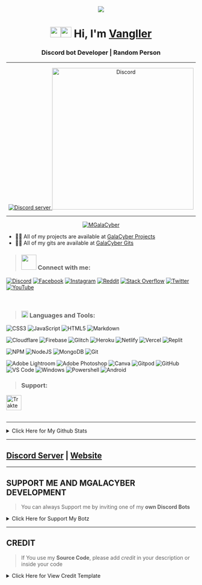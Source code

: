 <div align="center" style"border-radius:15px">
      <a href="https://galacyber.xyz">
        <img src="./Images/MGalaCyber.gif" />
    </a>
</div>
<h1 align="center">
<!--       <a href="https://galacyber.xyz"> -->
            <img src="https://media.giphy.com/media/hvRJCLFzcasrR4ia7z/giphy.gif" width="28"/><img src="https://emojis.slackmojis.com/emojis/images/1531849430/4246/blob-sunglasses.gif?1531849430" width="28"/>
      </a>
      Hi, I'm
      <a href="https://vangller.vercel.app">Vangller</a>
</h1>

<h3 align="center">
  Discord bot Developer | Random Person
</h3>

***
<p align="center">
  <a href="https://discord.gg/VzGNhtmmfB"><img src="https://discordapp.com/api/guilds/826406117658853417/widget.png?style=banner2" alt="Discord server">
  </a>
  <a href="https://discord.com/users/1100783241427943454">
    <img src="https://media.discordapp.net/attachments/1102238405330481173/1104947646482878495/682211671728455702.png" width = 376,5px alt="Discord"/>
  </a>
</p>

<!-- <div align="center" width="40">

![GitHub WidgetBox](https://github-widgetbox.vercel.app/api/profile?username=Vangller&theme=dark&data=followers,repositories,stars,commits)

</div> -->

***
<p align="center">
  <a href="https://github.com/Vangller">
    <img src="https://komarev.com/ghpvc/?username=Vangller&style=for-the-badge&label=PROFILE%20VIEWS&color=6e57ff" alt="MGalaCyber" />
  </a>
</p>

- 👨‍💻 All of my projects are available at [GalaCyber Projects](https://github.com/Vangller?tab=repositories)
- 👨‍💻 All of my gits are available at [GalaCyber Gits](https://gist.github.com/Vangller)

> <h3 align="left"><img src='https://raw.githubusercontent.com/ShahriarShafin/ShahriarShafin/main/Assets/handshake.gif' width="40"> Connect with me:</h3>
<div align="left">

[![Discord](https://img.shields.io/badge/Discord-%230167ff.svg?style=for-the-badge&logo=discord&logoColor=white)](htttps://discord.gg/https://discord.gg/VzGNhtmmfB)
[![Facebook](https://img.shields.io/badge/Facebook-%231877F2.svg?style=for-the-badge&logo=Facebook&logoColor=white)](https://facebook.com/GalaNimation)
[![Instagram](https://img.shields.io/badge/Instagram-%23E4405F.svg?style=for-the-badge&logo=Instagram&logoColor=white)](https://instagram.com/Ib.Manggala)
[![Reddit](https://img.shields.io/badge/Reddit-%23FF4500.svg?style=for-the-badge&logo=Reddit&logoColor=white)](https://reddit.com/user/GalaXd1274)
[![Stack Overflow](https://img.shields.io/badge/-Stackoverflow-FE7A16?style=for-the-badge&logo=stack-overflow&logoColor=white)](https://stackoverflow.com/users/18128610)
[![Twitter](https://img.shields.io/badge/Twitter-%231DA1F2.svg?style=for-the-badge&logo=Twitter&logoColor=white)](https://twitter.com/IB_Manggala)
[![YouTube](https://img.shields.io/badge/YouTube-%23FF0000.svg?style=for-the-badge&logo=YouTube&logoColor=white)](https://youtube.com/@GalaXd1274)
<!-- [![Codepen](https://img.shields.io/badge/Codepen-%23000000.svg?style=for-the-badge&logo=Codepen&logoColor=white)](https://codepen.io/mgalacyber) -->
<!-- [![Codesandbox](https://img.shields.io/badge/Codesandbox-%23000000.svg?style=for-the-badge&logo=Codesandbox&logoColor=white)](https://codesandbox.com/mgalacyber) --> 

<br/>

</div>

> <h3 align="left"><img src = "https://media2.giphy.com/media/QssGEmpkyEOhBCb7e1/giphy.gif?cid=ecf05e47a0n3gi1bfqntqmob8g9aid1oyj2wr3ds3mg700bl&rid=giphy.gif" width = 18> Languages and Tools: </h3>
<div align="left">

![CSS3](https://img.shields.io/badge/css3-%231572B6.svg?style=for-the-badge&logo=css3&logoColor=white)
![JavaScript](https://img.shields.io/badge/javascript-%23323330.svg?style=for-the-badge&logo=javascript&logoColor=%23F7DF1E)
![HTML5](https://img.shields.io/badge/html5-%23E34F26.svg?style=for-the-badge&logo=html5&logoColor=white)
![Markdown](https://img.shields.io/badge/markdown-%23000000.svg?style=for-the-badge&logo=markdown&logoColor=white)
<!-- ![Python](https://img.shields.io/badge/python-3670A0?style=for-the-badge&logo=python&logoColor=ffdd54) -->
<!-- ![TypeScript](https://img.shields.io/badge/typescript-%23007ACC.svg?style=for-the-badge&logo=typescript&logoColor=white) -->
![Cloudflare](https://img.shields.io/badge/Cloudflare-F38020?style=for-the-badge&logo=Cloudflare&logoColor=white)
![Firebase](https://img.shields.io/badge/firebase-%23039BE5.svg?style=for-the-badge&logo=firebase)
![Glitch](https://img.shields.io/badge/glitch-%233333FF.svg?style=for-the-badge&logo=glitch&logoColor=white)
![Heroku](https://img.shields.io/badge/heroku-%23430098.svg?style=for-the-badge&logo=heroku&logoColor=white)
![Netlify](https://img.shields.io/badge/netlify-%23000000.svg?style=for-the-badge&logo=netlify&logoColor=#00C7B7)
![Vercel](https://img.shields.io/badge/vercel-%23000000.svg?style=for-the-badge&logo=vercel&logoColor=white)
![Replit](https://img.shields.io/badge/-replit-%23E34F26?style=for-the-badge&logo=replit&logoColor=white)
<!-- ![Oracle](https://img.shields.io/badge/Oracle-F80000?style=for-the-badge&logo=oracle&logoColor=white) -->
<!-- ![DigitalOcean](https://img.shields.io/badge/DigitalOcean-%230167ff.svg?style=for-the-badge&logo=digitalOcean&logoColor=white) -->
<!-- ![Bootstrap](https://img.shields.io/badge/bootstrap-%23563D7C.svg?style=for-the-badge&logo=bootstrap&logoColor=white) -->
<!-- ![Express.js](https://img.shields.io/badge/express.js-%23404d59.svg?style=for-the-badge&logo=express&logoColor=%2361DAFB) -->
<!-- ![Flutter](https://img.shields.io/badge/Flutter-%2302569B.svg?style=for-the-badge&logo=Flutter&logoColor=white) -->
<!-- ![Microsoft Sql Server](https://img.shields.io/badge/-Sql%20Server-CC2927?style=for-the-badge&logo=microsoft-sql-server&logoColor=ffffff) -->
![NPM](https://img.shields.io/badge/-NPM-CB3837?style=for-the-badge&logo=npm&logoColor=white)
![NodeJS](https://img.shields.io/badge/-Node.js-339933?style=for-the-badge&logo=Node.js&logoColor=ffffff)
![MongoDB](https://img.shields.io/badge/MongoDB-%234ea94b.svg?style=for-the-badge&logo=mongodb&logoColor=white)
![Git](https://img.shields.io/badge/-Git-%23F05032?style=for-the-badge&logo=git&logoColor=%23ffffff)
<!-- ![MySQL](https://img.shields.io/badge/mysql-%2300f.svg?style=for-the-badge&logo=mysql&logoColor=white) -->
<!-- ![SQLite](https://img.shields.io/badge/sqlite-%2307405e.svg?style=for-the-badge&logo=sqlite&logoColor=white) -->
![Adobe Lightroom](https://img.shields.io/badge/Adobe%20Lightroom-31A8FF.svg?style=for-the-badge&logo=Adobe%20Lightroom&logoColor=white)
![Adobe Photoshop](https://img.shields.io/badge/adobephotoshop-%2331A8FF.svg?style=for-the-badge&logo=adobephotoshop&logoColor=white)
![Canva](https://img.shields.io/badge/Canva-%2300C4CC.svg?style=for-the-badge&logo=Canva&logoColor=white)
![Gitpod](https://img.shields.io/badge/-gitpod-%23FFA500?style=for-the-badge&logo=gitpod&logoColor=white)
![GitHub](https://img.shields.io/badge/-GitHub-181717?style=for-the-badge&logo=github)
![VS Code](http://img.shields.io/badge/-VS%20Code-007ACC?style=for-the-badge&logo=visual-studio-code&logoColor=ffffff)
![Windows](http://img.shields.io/badge/-Windows-0078D6?style=for-the-badge&logo=windows&logoColor=ffffff)
![Powershell](http://img.shields.io/badge/-Powershell-5391FE?style=for-the-badge&logo=powershell&logoColor=ffffff)
![Android](https://img.shields.io/badge/Android-3DDC84?style=for-the-badge&logo=android&logoColor=white)
<!-- ![Glitch](https://img.shields.io/badge/-glitch-%23FF1493?style=for-the-badge&logo=glitch&logoColor=white) -->
<!-- ![Railway](https://img.shields.io/badge/railway-563D7C?style=for-the-badge&logo=railway&logoColor=white) -->
<!-- ![sublime](https://img.shields.io/badge/-sublime-%23575757?style=for-the-badge&logo=Sublime-text&logoColor=orange) -->
<!-- ![Portfolio](https://img.shields.io/badge/Portfolio-%23000000.svg?style=for-the-badge&logo=firefox&logoColor=#FF7139) -->

</div>

> <h3 align="left">Support:</h3>
  <a href="https://trakteer.id/manggala1274" target="_blank">
      <img id="wse-buttons-preview" src="https://cdn.trakteer.id/images/embed/trbtn-green-1.png" height="40" style="border:0px;height:40px;" alt="Trakteer Saya">
  </a>
  <!-- <a href="https://ko-fi.com/mgalacyber1274" target="_blank">
    <img align="left" src="https://cdn.ko-fi.com/cdn/kofi3.png?v=3" height="50" width="210" alt="mgalacyber1274" />
  </a> -->
<br>
<br>

***
  
<details>
<summary>Click Here for My Github Stats</summary>
<br>
<div align="center">
  <a href="https://github.com/ryo-ma/github-profile-trophy">
    <img src="https://github-profile-trophy.vercel.app/?username=vangller&theme=radical" alt="mgalacyber" />
  </a>
  <a href="https://twitter.com/" target="blank">
    <img src="https://img.shields.io/twitter/follow/?logo=twitter&style=for-the-badge" alt="" />
  </a>
  <a href="https://github.com/vangller">
    <img src="https://github-readme-stats.vercel.app/api/top-langs?username=vangller&show_icons=true&title_color=04ff00&text_color=2bff00&bg_color=121212&locale=en&layout=compact" alt="mgalacyber" />
    <p>
  </a>
  <a href="https://github.com/vangller">
    <img src="https://github-readme-stats.vercel.app/api?username=vangller&show_icons=true&title_color=04ff00&text_color=2bff00&bg_color=121212&locale=en" alt="mgalacyber" />
  </a>
  <a href="https://github.com/vangller">
    <img src="https://github-readme-streak-stats.herokuapp.com?user=vangller&hide_border=false&background=121212&currStreakLabel=4760BB&sideLabels=4760BB&currStreakNum=FFFF00&dates=FFFF00&sideNums=04ff00&fire=FF0000&ring=04ff00&stroke=FFFFFFFF)](https://git.io/streak-stats" />
  </a>
  <a href="https://github.com/vangller">
    <img src="https://github-readme-stats.vercel.app/api/wakatime?username=@01249c98-d102-4753-9eb3-d47cc1f3f864&show_icons=true&title_color=04ff00&text_color=4760BB&bg_color=121212&compact=True" />
  </a>

***
      
  <a href="https://github.com/vangller"><img alt="Activity Graph" src="https://github-readme-activity-graph.cyclic.app/graph?username=vangller&bg_color=0D1117&color=ffffff&line=04ff00&point=ffffff&area=true&hide_border=true" /></a>
</div>
</details>

***
## [Discord Server](https://discord.gg/VzGNhtmmfB) | [Website](https://galacyber.vercel.app)

***
## SUPPORT ME AND MGALACYBER DEVELOPMENT

> You can always Support me by inviting one of my **own Discord Bots**

<details>
<summary>Click Here for Support My Botz</summary>
<br>
  
  <div align="center">
<a href="https://top.gg/bot/869755197046530060">
  <img src="https://top.gg/api/widget/869755197046530060.svg">
</a>
</div>
  
</details>

***
## CREDIT
> If You use my **Source Code**, please add *credit* in your description or inside your code
<details>
<summary>Click Here for View Credit Template</summary>

      -------------------------------------------
      Author      : MGalaCyber
      Discord     : GalaXd#9165
      Github      : https://github.com/MGalaCyber
      Server      : https://discord.gg/VzGNhtmmfB
      -------------------------------------------

</details>

<!-- <img src="https://github-readme-streak-stats.herokuapp.com/?user=mgalacyber&theme=dark&" alt="mgalacyber" /> -->
<!-- <img src="https://github-readme-stats.vercel.app/api/top-langs/?username=mgalacyber&theme=tokyonight&hide=batchfile"> -->
<!-- <img src="https://cdn.discordapp.com/attachments/891317640763695134/940941206282715146/MGalaCyber.gif?size=4096" style"width: 100%;border-radius:15px"> -->
<!-- <img src="https://komarev.com/ghpvc/?username=mgalacyber&label=Profile%20views&color=00ff11&style=flat-square" alt="mgalacyber" /> -->
